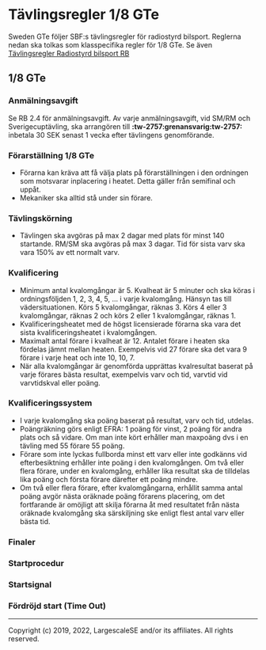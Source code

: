 
# Tävlingsregler 1/8 GTe

Sweden GTe följer SBF:s tävlingsregler för radiostyrd bilsport. Reglerna nedan ska
tolkas som klasspecifika regler för 1/8 GTe. Se även [Tävlingsregler Radiostyrd bilsport RB](https://www.sbf.se/Regler/Radiostyrdbilsport/)

## 1/8 GTe

###  Anmälningsavgift
Se RB 2.4 för anmälningsavgift. Av varje anmälningsavgift, vid SM/RM och Sverigecuptävling, ska arrangören till **:tw-2757:grenansvarig:tw-2757:** inbetala 30 SEK senast 1 vecka efter tävlingens genomförande.

### Förarställning 1/8 GTe
- Förarna kan kräva att få välja plats på förarställningen i den ordningen som motsvarar
inplacering i heatet. Detta gäller från semifinal och uppåt.
- Mekaniker ska alltid stå under sin förare.

### Tävlingskörning
- Tävlingen ska avgöras på max 2 dagar med plats för minst 140 startande. RM/SM ska avgöras
på max 3 dagar. Tid för sista varv ska vara 150% av ett normalt varv.
### Kvalificering
- Minimum antal kvalomgångar är 5. Kvalheat är 5 minuter och ska köras i ordningsföljden 1, 2,
3, 4, 5, … i varje kvalomgång. Hänsyn tas till vädersituationen. Körs 5 kvalomgångar, räknas 3.
Körs 4 eller 3 kvalomgångar, räknas 2 och körs 2 eller 1 kvalomgångar, räknas 1.
- Kvalificeringsheatet med de högst licensierade förarna ska vara det sista kvalificeringsheatet i
kvalomgången.
- Maximalt antal förare i kvalheat är 12. Antalet förare i heaten ska fördelas jämnt mellan
heaten. Exempelvis vid 27 förare ska det vara 9 förare i varje heat och inte 10, 10, 7.
- När alla kvalomgångar är genomförda upprättas kvalresultat baserat på varje förares bästa
resultat, exempelvis varv och tid, varvtid vid varvtidskval eller poäng.
### Kvalificeringssystem
- I varje kvalomgång ska poäng baserat på resultat, varv och tid, utdelas.
- Poängräkning görs enligt EFRA: 1 poäng för vinst, 2 poäng för andra plats och så vidare. Om man inte kört erhåller man maxpoäng dvs i en tävling med 55 förare 55 poäng.
- Förare som inte lyckas fullborda minst ett varv eller inte godkänns vid efterbesiktning erhåller inte poäng i den kvalomgången. Om två eller flera förare, under en kvalomgång, erhåller lika resultat ska de tilldelas lika poäng och första förare därefter ett poäng mindre.
- Om två eller flera förare, efter kvalomgångarna, erhållit samma antal poäng avgör nästa oräknade poäng förarens placering, om det fortfarande är omöjligt att skilja förarna åt med resultatet från nästa oräknade kvalomgång ska särskiljning ske enligt flest antal varv eller bästa tid.
### Finaler

### Startprocedur

### Startsignal

### Fördröjd start (Time Out)

---

Copyright (c) 2019, 2022, LargescaleSE and/or its affiliates. All rights reserved.
